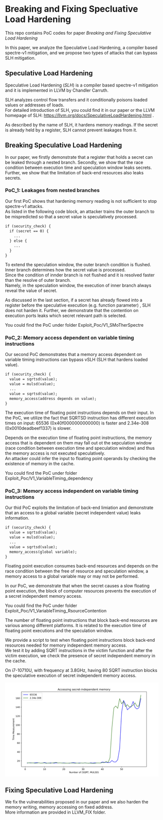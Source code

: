 # Breaking and Fixing Specluative Load Hardening

This repo contains PoC codes for paper *Breaking and Fixing Speculative Load Hardening*

In this paper, we analyze the Speculative Load Hardening, a compiler based spectre-v1 mitigation, and we propose two types of attacks that can bypass SLH mitigation.

## Speculative Load Hardening
Speculative Load Hardening (*SLH*) is a compiler based spectre-v1 mitigation and it is implemented in LLVM by Chandler Carruth.

SLH analyzes control flow transfers and it conditionally poisons loaded values or addresses of loads.  
For detailed introduction of SLH, you could find it in our paper or the LLVM homepage of SLH: https://llvm.org/docs/SpeculativeLoadHardening.html . 

As described by the name of SLH, it hardens memory readings. If the secret is already held by a register, SLH cannot prevent leakages from it.

## Breaking Speculative Load Hardening
In our paper, we firstly demonstrate that a register that holds a secret can be leaked through a nested branch. Secondly, we show that the race condition between execution time and speculation window leaks secrets. Further, we show that the limitation of back-end resources also leaks secrets.

### PoC_1: Leakages from nested branches
Our first PoC shows that hardening memory reading is not sufficient to stop spectre-v1 attacks.  
As listed in the following code block, an attacker trains the outer branch to be mispredicted so that a secret value is speculatively processed.
```
if (security_check) {
  if (secret == 0) {
    ...
  } else {
    ...
  }
}
```
To extend the speculation window, the outer branch condition is flushed. Inner branch determines how the secret value is processed.  
Since the condition of innder branch is not flushed and it is resolved faster than the resolve of outer branch.  
Namely, in the speculation window, the execution of inner branch always reveal the value of secret.

As discussed in the last section, if a secret has already flowed into a register before the speculative execution (e.g. function parameter) , SLH does not harden it. Further, we demonstrate that the contention on execution ports leaks which secret relevant path is selected.

You could find the PoC under folder Exploit_Poc/V1_SMoTherSpectre

### PoC_2: Memory access dependent on variable timing instructions
Our second PoC demonstrates that a memory access dependent on variable timing instructions can bypass vSLH (SLH that hardens loaded value). 
```
if (security_check) {
  value = sqrtsd(value);
  value = mulsd(value);
  ...
  value = sqrtsd(value);
  memory_access(address depends on value);
}
```
The execution time of floating point instructions depends on their input.
In the PoC, we utilize the fact that SQRTSD instruction has different execution times on input: 65536 (0x40f0000000000000) is faster and 2.34e-308 (0x0010deadbeef1337) is slower.

Depends on the execution time of floating point instructions, the memory access that is dependent on them may fall out ot the sepculation window (race condition between execution time and speculation window) and thus the memory access is not executed speculatively.  
An attacker could infer the input to floating point operands by checking the existence of memory in the cache.  

You could find the PoC under folder Exploit_Poc/V1_VariableTiming_dependency

### PoC_3: Memory access independent on variable timing instructions
Our thid PoC exploits the limitation of back-end limiation and demonstrate that an access to a global variable (secret independent value) leaks information.
```
if (security_check) {
  value = sqrtsd(value);
  value = mulsd(value);
  ...
  value = sqrtsd(value);
  memory_access(global variable);
}
```
Floating point execution consumes back-end resources and depends on the race condition between the free of resource and speculation window, a memory access to a global variable may or may not be performed.

In our PoC, we demonstrate that when the secret causes a slow floating point execution, the block of computer resources prevents the execution of a secret independent memory access.

You could find the PoC under folder Exploit_Poc/V1_VariableTiming_RsourceContention

The number of floating point instructions that block back-end resources are various among different platforms. It is related to the execution time of floating point executions and the speculation window.  

We provide a script to test when floating point instructions block back-end resources needed for memory independent memory access.  
We test it by adding SQRT instructions in the victim function and after the victim execution, we check the presence of secret independent memory in the cache.

On i7-10710U, with frequency at 3.8GHz, having 80 SQRT instruction blocks the speculative execution of secret independent memory access.

![image](https://github.com/0xADE1A1DE/USLH/blob/master/Exploit_PoC/exhaust_resources/find_limitation.png)


## Fixing Speculative Load Hardening
We fix the vulnerabilities proposed in our paper and we also harden the memory writing, memory accessing on fixed address.  
More information are provided in LLVM_FIX folder.

